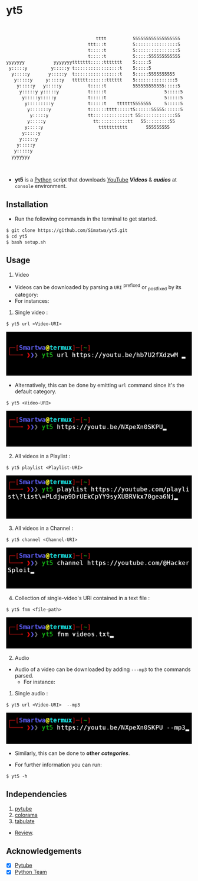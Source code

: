 # yt5 #

```
                                                                   
                                                                   
                                  tttt          555555555555555555 
                               ttt:::t          5::::::::::::::::5 
                               t:::::t          5::::::::::::::::5 
                               t:::::t          5:::::555555555555 
yyyyyyy           yyyyyyyttttttt:::::ttttttt    5:::::5            
 y:::::y         y:::::y t:::::::::::::::::t    5:::::5            
  y:::::y       y:::::y  t:::::::::::::::::t    5:::::5555555555   
   y:::::y     y:::::y   tttttt:::::::tttttt    5:::::::::::::::5  
    y:::::y   y:::::y          t:::::t          555555555555:::::5 
     y:::::y y:::::y           t:::::t                      5:::::5
      y:::::y:::::y            t:::::t                      5:::::5
       y:::::::::y             t:::::t    tttttt5555555     5:::::5
        y:::::::y              t::::::tttt:::::t5::::::55555::::::5
         y:::::y               tt::::::::::::::t 55:::::::::::::55 
        y:::::y                  tt:::::::::::tt   55:::::::::55   
       y:::::y                     ttttttttttt       555555555     
      y:::::y                                                      
     y:::::y                                                       
    y:::::y                                                        
   y:::::y                                                         
  yyyyyyy                                                          
                                                                   
                                                                   
```
- **yt5** is a [Python](https://python.org) script that downloads [YouTube](https://www.youtube.com) ***Videos*** & ***audios*** at `console` environment.

## Installation ##
- Run the following commands in the terminal to get started.

```
$ git clone https://github.com/Simatwa/yt5.git
$ cd yt5
$ bash setup.sh

```


## Usage ##

1. Video

- Videos can be downloaded by parsing a `URI` <sup>prefixed</sup> or <sub>postfixed</sub> by its category:
- For instances:
1. Single video :

```
$ yt5 url <Video-URI>

```		
![yt52](assets/yt52.jpg)
     
- Alternatively, this can be done by emitting `url` command since it's the default category.

```
$ yt5 <Video-URI>

```
![yt51](assets/yt51.jpg)


2. All videos in a Playlist :

```
$ yt5 playlist <Playlist-URI>

```
![yt53](assets/yt53.jpg)
	 
3. All videos in a Channel : 

```
$ yt5 channel <Channel-URI>

```
![yt54](assets/yt54.jpg)
		
4. Collection of single-video's URI contained in a text file : 

```
$ yt5 fnm <file-path>

```
![yt55](assets/yt55.jpg)
			
2. Audio

- Audio of a video can be downloaded by adding `---mp3` to the commands parsed.
  - For instance:
1. Single audio : 
  		
```
$ yt5 url <Video-URI>  --mp3

```

![yt56](assets/yt56.jpg)
       
- Similarly, this can be done to **other** ***categories***.

- For further information you can run:
	
```
$ yt5 -h

```  


## Independencies ##

1. [pytube](https://github.com/pytube/pytube)
2. [colorama](https://github.com/pytube/pytube)
3. [tabulate](https://github.com/astanin/python-tabulate)
 
 * [Review](requirements.txt).


## Acknowledgements ##

- [x] [Pytube](https://github.com/pytube/pytube)
- [x] [Python Team](https://python.org)